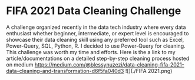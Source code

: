 # FIFA 2021 Data Cleaning Challenge
A challenge organized recently in the data tech industry where every data enthusiast whether beginner, intermediate, or expert level is encouraged to showcase their data cleaning skill using any preferred tool such as Excel, Power-Query, SQL, Python, R. I decided to use Power-Query for cleaning. This challenge was worth my time and efforts.
Here is the a link to my article/documentations on a detailed step-by-step cleaning process hosted on medium
https://medium.com/@blessynuzezi/data-cleaning-fifa-2021-data-cleaning-and-transformation-d6f5fa040d3
![](./FIFA 2021.png)
